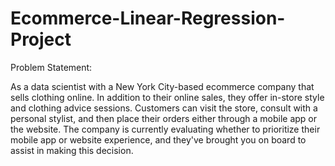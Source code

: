 # Ecommerce-Linear-Regression-Project
Problem Statement:

As a data scientist with a New York City-based ecommerce company that sells clothing online. In addition to their online sales, they offer in-store style and clothing advice sessions. Customers can visit the store, consult with a personal stylist, and then place their orders either through a mobile app or the website. The company is currently evaluating whether to prioritize their mobile app or website experience, and they've brought you on board to assist in making this decision.


